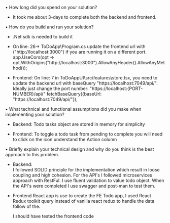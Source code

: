 • How long did you spend on your solution?

- It took me about 3-days to complete both the backend and frontend.

• How do you build and run your solution?

- .Net sdk is needed to build it
- On line: 26-> ToDoApp\Program.cs update the frontend url with ("http://localhost:3000") if you are running it on a different port.
  app.UseCors(opt => opt.WithOrigins("http://localhost:3000").AllowAnyHeader().AllowAnyMethod());

- Frontend:
  On line: 7 in ToDoAppUI\src\features\store.tsx, you need to update the backend url with baseQuery "https://localhost:7049/api/". 
  Ideally just change the port number: "https://localhost:{PORT-NUMBER}/api/"
  fetchBaseQuery({baseUrl: "https://localhost:7049/api/"}),

• What technical and functional assumptions did you make when implementing
your solution?

- Backend:
  Todo tasks object are stored in memory for simplicity 
  
- Frontend: 
  To toggle a todo task from pending to complete you will need to click on the icon understand the Action column  
  

• Briefly explain your technical design and why do you think is the best
approach to this problem.

- Backend:    
  I followed SOLID principle for the implementation which result in loose coupling and high cohesion.
  For the API's I followed microservices approach with RestFul.
  I use fluent validation to value todo object.
  When the API's were completed I use swagger and post-man to test them.

- Frontend
  React app is use to create the FE Todo app, 
  I used React Redux toolkit query instead of vanilla react redux to handle the data follow of the.

  I should have tested the frontend code
